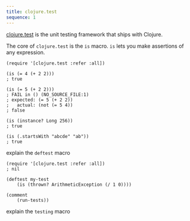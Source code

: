 ```yaml
---
title: clojure.test
sequence: 1
---
```


[clojure.test](https://clojuredocs.org/clojure.test) is the unit testing framework that ships with Clojure.

The core of `clojure.test` is the `is` macro.
`is` lets you make assertions of any expression.

```clojureevaloff
(require '[clojure.test :refer :all])

(is (= 4 (+ 2 2)))
; true

(is (= 5 (+ 2 2)))
; FAIL in () (NO_SOURCE_FILE:1)
; expected: (= 5 (+ 2 2))
;   actual: (not (= 5 4))
; false

(is (instance? Long 256))
; true

(is (.startsWith "abcde" "ab"))
; true
```

explain the `deftest` macro

```clojureevaloff
(require '[clojure.test :refer :all])
; nil

(deftest my-test
    (is (thrown? ArithmeticException (/ 1 0))))

(comment
    (run-tests))
```

explain the `testing` macro